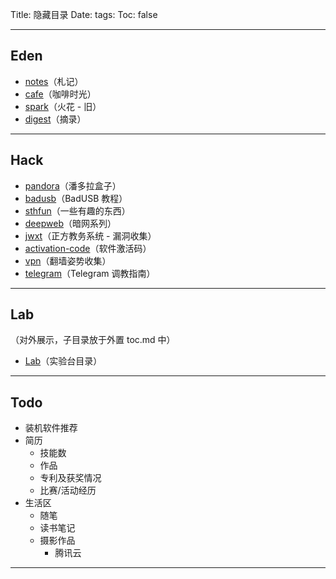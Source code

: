 Title: 隐藏目录
Date: 
tags: 
Toc: false









------

## Eden

* [notes](/eden/notes)（札记）
* [cafe](/eden/cafe)（咖啡时光）
* [spark](/eden/spark)（火花 - 旧）
* [digest](/eden/digest)（摘录）

-----

## Hack

* [pandora](/hack/pandora)（潘多拉盒子）
* [badusb](/hack/badusb)（BadUSB 教程）
* [sthfun](/hack/sthfun)（一些有趣的东西）
* [deepweb](/hack/deepweb)（暗网系列）
* [jwxt](/hack/jwxt)（正方教务系统 - 漏洞收集）
* [activation-code](/hack/activation-code)（软件激活码）
* [vpn](/hack/vpn)（翻墙姿势收集）
* [telegram](/hack/telegram)（Telegram 调教指南）

---
## Lab

（对外展示，子目录放于外置 toc.md 中）



* [Lab](/lab/lab-toc)（实验台目录）



-----



## Todo

* 装机软件推荐
* 简历
  * 技能数
  * 作品
  * 专利及获奖情况
  * 比赛/活动经历
* 生活区
  * 随笔
  * 读书笔记
  * 摄影作品
    * 腾讯云



---